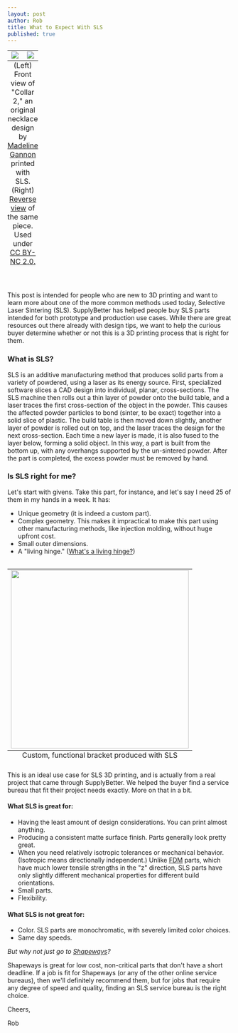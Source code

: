 ```yaml
--- 
layout: post
author: Rob
title: What to Expect With SLS
published: true
---
```


<table class="image" style="margin: auto;">
  <caption align="bottom">(Left) Front view of "Collar 2," an original necklace design by <a href="https://www.flickr.com/photos/53730604@N06/12076178515/in/photolist-jp8z9p-eWvTQf-26pkpw-dwzeKj-2jfZaw-jpaBN7-dwzg5G-4qrWTc-aRzfAD-ejcnvR-boThZW-9HZMiW-7fCpB3-d6quSy-bfJA1a-2mv2ij-dwtJDk-bA3QmZ-3HUyDd-j7TLHm-j7TRPy-ccBX83-j7PxuV-3KtQcJ-e6jUQ7-4qhNAY-8CZN4b-hVZX2M-eJQCXi-d6qrLN-d6qs79-d6qzNS-d6qAWy-d6qdF7-d6qrm7-eajiyj-n2oDE-P5iYB-7PTr8M-4JyRQA-3Hf6M3-5iZpB4-nfR49F-6mFeJw-4y8FLP-anKaYf-o1Tmry-cGWnBL-irD87Q-n2huR6" target="_blank">Madeline Gannon</a> printed with SLS. (Right) <a href="https://www.flickr.com/photos/53730604@N06/12076178275/in/photolist-jp8z5g-3HaURx-jp8z9p-eWvTQf-26pkpw-dwzeKj-2jfZaw-jpaBN7-dwzg5G-4qrWTc-aRzfAD-ejcnvR-boThZW-9HZMiW-7fCpB3-d6quSy-bfJA1a-2mv2ij-dwtJDk-bA3QmZ-3HUyDd-j7TLHm-j7TRPy-ccBX83-j7PxuV-3KtQcJ-e6jUQ7-4qhNAY-8CZN4b-hVZX2M-eJQCXi-d6qrLN-d6qs79-d6qzNS-d6qAWy-d6qdF7-d6qrm7-eajiyj-n2oDE-P5iYB-7PTr8M-4JyRQA-3Hf6M3-5iZpB4-nfR49F-6mFeJw-4y8FLP-anKaYf-o1Tmry-cGWnBL" target="_blank">Reverse view</a> of the same piece. Used under <a href="https://creativecommons.org/licenses/by-nc/2.0/legalcode" target="_blank">CC BY-NC 2.0.</a></caption>
<tr>
<td width="50%" align="center">
<img src="https://s3.amazonaws.com/supplybetter_images/Blog+Images/sls_cover.jpg">
</td>
<td width="50%" align="center">
<img src="https://s3.amazonaws.com/supplybetter_images/Blog+Images/sls_cover_back.jpg">
</td>
</tr>
</table>


<br><p>This post is intended for people who are new to 3D printing and want to learn more about one of the more common methods used today, Selective Laser Sintering (SLS). SupplyBetter has helped people buy SLS parts intended for both prototype and production use cases. While there are great resources out there already with design tips, we want to help the curious buyer determine whether or not this is a 3D printing process that is right for them.</p>

<h3>What is SLS?</h3>
<p>SLS is an additive manufacturing method that produces solid parts from a variety of powdered, using a laser as its energy source. First, specialized software slices a CAD design into individual, planar, cross-sections. The SLS machine then rolls out a thin layer of powder onto the build table, and a laser traces the first cross-section of the object in the powder. This causes the affected powder particles to bond (sinter, to be exact) together into a solid slice of plastic. The build table is then moved down slightly, another layer of powder is rolled out on top, and the laser traces the design for the next cross-section. Each time a new layer is made, it is also fused to the layer below, forming a solid object. In this way, a part is built from the bottom up, with any overhangs supported by the un-sintered powder. After the part is completed, the excess powder must be removed by hand.</p>

<h3>Is SLS right for me?</h3>
<p>Let's start with givens. Take this part, for instance, and let's say I need 25 of them in my hands in a week. It has: 
<ul>
<li>Unique geometry (it is indeed a custom part).</li>
<li>Complex geometry. This makes it impractical to make this part using other manufacturing methods, like injection molding, without huge upfront cost.</li>
<li>Small outer dimensions.</li>
<li>A "living hinge." (<a href="http://en.wikipedia.org/wiki/Living_hinge" target="_blank">What's a living hinge?</a>)</li>
</ul>

<br>
<table class="image" style="margin: auto;">
<caption align="bottom">Custom, functional bracket produced with SLS</caption>
<tr><td>
<img src="https://s3.amazonaws.com/supplybetter_images/Blog+Images/SLS+Bracket.jpg" width="400">
</td></tr>
</table>

<p>This is an ideal use case for SLS 3D printing, and is actually from a real project that came through SupplyBetter. We helped the buyer find a service bureau that fit their project needs exactly. More on that in a bit.</p>

<h4>What SLS is great for:</h4>
<ul>
<li>Having the least amount of design considerations. You can print almost anything.</li>
<li>Producing a consistent matte surface finish. Parts generally look pretty great.</li>
<li>When you need relatively isotropic tolerances or mechanical behavior. (Isotropic means directionally independent.) Unlike <a href="www.supplybetter.com/blog/what-to-expect-with-fdm.thml" target="_blank">FDM</a> parts, which have much lower tensile strengths in the "z" direction, SLS parts have only slightly different mechanical properties for different build orientations.</li>
<li>Small parts.</li>
<li>Flexibility.</li>
</ul>
  
<h4>What SLS is not great for:</h4>
<ul> 
<li>Color. SLS parts are monochromatic, with severely limited color choices.</li>
<li>Same day speeds.</li>
</ul>
  
<p><i>But why not just go to <a href="https://www.supplybetter.com/blog/shapeways-vs-supplybetter.html" target="_blank">Shapeways</a>?</i><p>
<p>Shapeways is great for low cost, non-critical parts that don't have a short deadline. If a job is fit for Shapeways (or any of the other online service bureaus), then we'll definitely recommend them, but for jobs that require any degree of speed and quality, finding an SLS service bureau is the right choice.</p>

<p>Cheers,

Rob</p>
